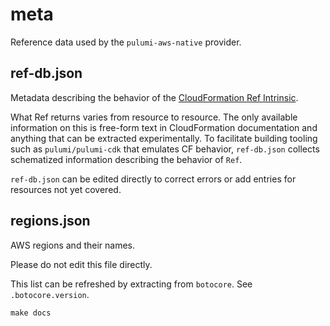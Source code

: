# meta

Reference data used by the `pulumi-aws-native` provider.

## ref-db.json

Metadata describing the behavior of the [CloudFormation Ref Intrinsic](https://docs.aws.amazon.com/AWSCloudFormation/latest/UserGuide/intrinsic-function-reference-ref.html).

What Ref returns varies from resource to resource. The only available information on this is free-form text in CloudFormation documentation and anything that can be extracted experimentally. To facilitate building tooling such as `pulumi/pulumi-cdk` that emulates CF behavior, `ref-db.json` collects schematized information describing the behavior of `Ref`.

`ref-db.json` can be edited directly to correct errors or add entries for resources not yet covered.

## regions.json

AWS regions and their names.

Please do not edit this file directly.

This list can be refreshed by extracting from `botocore`. See `.botocore.version`.

    make docs
